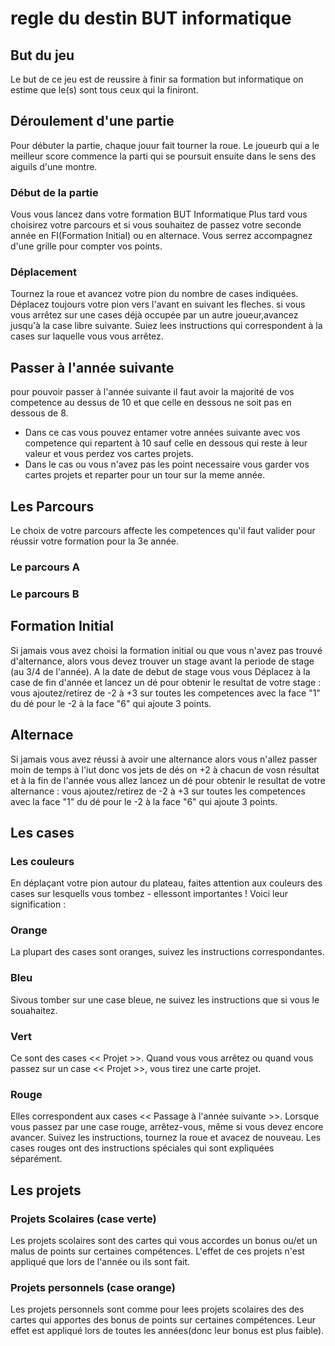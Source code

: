 # regle du destin BUT informatique

## But du jeu

Le but de ce jeu est de reussire à finir sa formation but informatique on estime que le(s) sont tous ceux qui la finiront.

## Déroulement d'une partie

Pour débuter la partie, chaque jouur fait tourner la roue. Le joueurb qui a le meilleur score commence la parti qui se poursuit ensuite dans le sens des aiguils d'une montre.

### Début de la partie

Vous vous lancez dans votre formation BUT Informatique Plus tard vous choisirez votre parcours et si vous souhaitez de passez votre seconde année en FI(Formation Initial) ou en alternace. Vous serrez accompagnez d'une grille pour compter vos points.

### Déplacement

Tournez la roue  et avancez votre pion du nombre de cases indiquées. Déplacez toujours votre pion vers l'avant en suivant les fleches. si vous vous arrêtez sur une cases déjà occupée par un autre joueur,avancez jusqu'à la case libre suivante. Suiez lees instructions qui correspondent à la cases sur laquelle vous vous arrêtez.

## Passer à l'année suivante

pour pouvoir passer à l'année suivante il faut avoir la majorité de vos competence au dessus de 10 et que celle en dessous ne soit pas en dessous de 8.

- Dans ce cas vous pouvez entamer votre années suivante avec vos competence qui repartent à 10 sauf celle en dessous qui reste à leur valeur et vous perdez vos cartes projets.
- Dans le cas ou vous n'avez pas les point necessaire vous garder vos cartes projets et reparter pour un tour sur la meme année.

## Les Parcours

Le choix de votre parcours affecte les competences qu'il faut valider pour réussir votre formation pour  la 3e année.

### Le parcours A

### Le parcours B

## Formation Initial

Si  jamais vous avez choisi la formation initial ou que vous n'avez pas trouvé d'alternance, alors vous devez trouver un stage avant la periode de stage (au 3/4 de l'année). A la date de debut de stage vous vous Déplacez à la case de fin d'année et lancez un dé pour obtenir le resultat de votre stage : vous ajoutez/retirez de -2 à +3 sur toutes les competences avec la face "1" du dé pour le -2 à la face "6" qui ajoute 3 points.

## Alternace

Si jamais vous avez réussi à avoir une alternance alors vous n'allez passer moin de temps à l'iut donc vos jets de dés on +2 à chacun de vosn résultat et à la fin de l'année vous allez  lancez un dé pour obtenir le resultat de votre alternance : vous ajoutez/retirez de -2 à +3 sur toutes les competences avec la face "1" du dé pour le -2 à la face "6" qui ajoute 3 points.

## Les cases

### Les couleurs

En déplaçant votre pion autour du plateau, faites attention aux couleurs des cases sur lesquells vous tombez - ellessont importantes ! Voici leur signification :

### Orange

La plupart des cases sont oranges, suivez les instructions correspondantes.

### Bleu

Sivous tomber sur une case bleue, ne suivez les instructions que si vous le souahaitez.

### Vert

Ce sont des cases << Projet >>. Quand vous vous arrêtez ou quand vous passez sur un case << Projet >>, vous tirez une carte projet.

### Rouge

Elles correspondent aux cases << Passage à l'année suivante >>. Lorsque vous passez par une case rouge, arrêtez-vous, même si vous devez encore avancer. Suivez les instructions, tournez la roue et avacez de nouveau. Les cases rouges ont des instructions spéciales qui sont expliquées séparément.

## Les projets

### Projets Scolaires (case verte)

Les projets scolaires sont des cartes qui vous accordes un bonus ou/et un malus  de points sur certaines compétences. L'effet de ces projets n'est appliqué que lors de l'année ou ils sont fait.

### Projets personnels (case orange)

Les projets personnels sont comme pour lees projets scolaires des des cartes qui apportes des bonus de points sur certaines compétences. Leur effet  est appliqué lors de toutes les années(donc leur bonus est plus faible).
